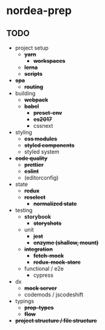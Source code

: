 # nordea-prep

## TODO

*   project setup
    *   ~~**yarn**~~
        *   ~~**workspaces**~~
    *   ~~**lerna**~~
    *   ~~**scripts**~~
*   ~~**spa**~~
    *   ~~**routing**~~
*   building
    *   ~~**webpack**~~
    *   ~~**babel**~~
        *   ~~**preset-env**~~
        *   ~~**es2017**~~
        *   cssnext
*   styling
    *   ~~**css modules**~~
    *   ~~**styled components**~~
    *   styled system
*   ~~**code quality**~~
    *   ~~**prettier**~~
    *   ~~**eslint**~~
    *   (editorconfig)
*   state
    *   ~~**redux**~~
    *   ~~**reselect**~~
        *   ~~**normalized state**~~
*   testing
    *   **storybook**
        *   ~~**storyshots**~~
    *   unit
        *   ~~**jest**~~
        *   ~~**enzyme (shallow, mount)**~~
    *   ~~**integration**~~
        *   ~~**fetch-mock**~~
        *   ~~**redux-mock-store**~~
    *   functional / e2e
        *   cypress
*   dx
    *   ~~**mock server**~~
    *   codemods / jscodeshift
*   typings
    *   ~~**prop-types**~~
    *   ~~**flow**~~
*   ~~**project structure / file structure**~~
